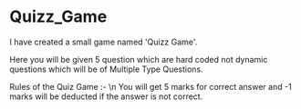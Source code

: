 # Quizz_Game

I have created a small game named 'Quizz Game'.

Here you will be given 5 question which are hard coded not dynamic questions which will be of Multiple Type Questions.

Rules of the Quiz Game :- \n
You will get 5 marks for correct answer and -1 marks will be deducted if the answer is not correct.
